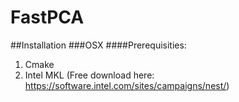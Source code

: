 # FastPCA

##Installation
###OSX
####Prerequisities:
1. Cmake 
2. Intel MKL (Free download here: https://software.intel.com/sites/campaigns/nest/)

